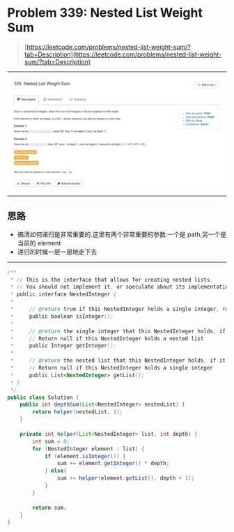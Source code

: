 # Problem 339: Nested List Weight Sum

> [https://leetcode.com/problems/nested-list-weight-sum/?tab=Description](https://leetcode.com/problems/nested-list-weight-sum/?tab=Description)

-----------------

![](/assets/339.png)

---

## 思路

* 搞清如何递归是非常重要的.这里有两个非常重要的参数:一个是 path,另一个是当前的 element
* 递归的时候一层一层地走下去

---

```java
/**
 * // This is the interface that allows for creating nested lists.
 * // You should not implement it, or speculate about its implementation
 * public interface NestedInteger {
 *
 *     // @return true if this NestedInteger holds a single integer, rather than a nested list.
 *     public boolean isInteger();
 *
 *     // @return the single integer that this NestedInteger holds, if it holds a single integer
 *     // Return null if this NestedInteger holds a nested list
 *     public Integer getInteger();
 *
 *     // @return the nested list that this NestedInteger holds, if it holds a nested list
 *     // Return null if this NestedInteger holds a single integer
 *     public List<NestedInteger> getList();
 * }
 */
public class Solution {
    public int depthSum(List<NestedInteger> nestedList) {
        return helper(nestedList, 1);
    }

    private int helper(List<NestedInteger> list, int depth) {
        int sum = 0;
        for (NestedInteger element : list) {
            if (element.isInteger()) {
                sum += element.getInteger() * depth;
            } else{
                sum += helper(element.getList(), depth + 1);
            }
        }   

        return sum;
    }
}
```




